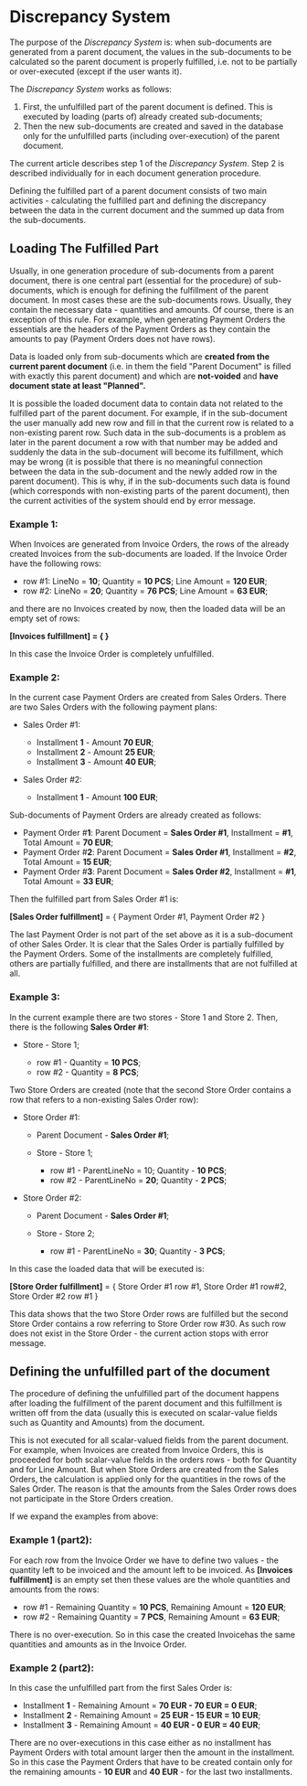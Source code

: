 # Discrepancy System

The purpose of the *Discrepancy System* is: when sub-documents are generated from a parent document, the values in the sub-documents to be calculated so the parent document is properly fulfilled, i.e. not to be partially or over-executed (except if the user wants it).

The *Discrepancy System* works as follows:

1. First, the unfulfilled part of the parent document is defined. This is executed by loading (parts of) already created sub-documents;
2. Then the new sub-documents are created and saved in the database only for the unfulfilled parts (including over-execution) of the parent document.

The current article describes step 1 of the *Discrepancy System*. Step 2 is described individually for in each document generation procedure.

Defining the fulfilled part of a parent document consists of two main activities - calculating the fulfilled part and defining the discrepancy between the data in the current document and the summed up data from the sub-documents.

## Loading The Fulfilled Part

Usually, in one generation procedure of sub-documents from a parent document, there is one central part (essential for the procedure) of sub-documents, which is enough for defining the fulfillment of the parent document. 
In most cases these are the sub-documents rows. 
Usually, they contain the necessary data - quantities and amounts. Of course, there is an exception of this rule.
For example, when generating Payment Orders the essentials are the headers of the Payment Orders as they contain the amounts to pay (Payment Orders does not have rows).

Data is loaded only from sub-documents which are **created from the current parent document** (i.e. in them the field "Parent Document" is filled with exactly this parent document) and which are **not-voided** and **have document state at least "Planned".**

It is possible the loaded document data to contain data not related to the fulfilled part of the parent document. 
For example, if in the sub-document the user manually add new row and fill in that the current row is related to a non-existing parent row.
Such data in the sub-documents is a problem as later in the parent document a row with that number may be added and suddenly the data in the sub-document will become its fulfillment, which may be wrong (it is possible that there is no meaningful connection between the data in the sub-document and the newly added row in the parent document).
This is why, if in the sub-documents such data is found (which corresponds with non-existing parts of the parent document), then the current activities of the system should end by error message.

### Example 1:

When Invoices are generated from Invoice Orders, the rows of the already created Invoices from the sub-documents are loaded. If the Invoice Order have the following rows:

- row #1: LineNo = **10**; Quantity = **10 PCS**; Line Amount = **120 EUR**;
- row #2: LineNo = **20**; Quantity = **76 PCS**; Line Amount = **63 EUR**;

and there are no Invoices created by now, then the loaded data will be an empty set of rows:

**[Invoices fulfillment] = { }**

In this case the Invoice Order is completely unfulfilled.

### Example 2:

In the current case Payment Orders are created from Sales Orders. There are two Sales Orders with the following payment plans:

- Sales Order #1:
  - Installment **1** - Amount **70 EUR**;
  - Installment **2** - Amount **25 EUR**;
  - Installment **3** - Amount **40 EUR**;

- Sales Order #2:

  - Installment **1** - Amount **100 EUR**;

Sub-documents of Payment Orders are already created as follows:

- Payment Order #**1**: Parent Document = **Sales Order #1**, Installment = **#1**, Total Amount = **70 EUR**;
- Payment Order #**2**: Parent Document = **Sales Order #1**, Installment = **#2**, Total Amount = **15 EUR**;
- Payment Order #**3**: Parent Document = **Sales Order #2**, Installment = **#1**, Total Amount = **33 EUR**;

Then the fulfilled part from Sales Order #1 is:

**[Sales Order fulfillment]** = { Payment Order #1, Payment Order #2 }

The last Payment Order is not part of the set above as it is a sub-document of other Sales Order.
It is clear that the Sales Order is partially fulfilled by the Payment Orders. Some of the installments are completely fulfilled, others are partially fulfilled, and there are installments that are not fulfilled at all.

### Example 3:

In the current example there are two stores - Store 1 and Store 2. Then, there is the following **Sales Order #1**:

- Store - Store 1;

    - row #1 - Quantity = **10 PCS**;
    - row #2 - Quantity = **8 PCS**;

Two Store Orders are created (note that the second Store Order contains a row that refers to a non-existing Sales Order row):

- Store Order #1:
  - Parent Document - **Sales Order #1**;
  - Store -  Store 1;

    - row #1 - ParentLineNo = 10; Quantity - **10 PCS**;
    - row #2 - ParentLineNo = **20**; Quantity - **2 PCS**;

- Store Order #2:

  - Parent Document - **Sales Order #1**;

  - Store - Store 2;

    - row #1 - ParentLineNo = **30**; Quantity - **3 PCS**;

In this case the loaded data that will be executed is:

**[Store Order fulfillment]** = { Store Order #1 row #1, Store Order #1 row#2, Store Order #2 row #1 }

This data shows that the two Store Order rows are fulfilled but the second Store Order contains a row referring to Store Order row #30. 
As such row does not exist in the Store Order - the current action stops with error message.

## Defining the unfulfilled part of the document

The procedure of defining the unfulfilled part of the document happens after loading the fulfillment of the parent document and this fulfillment is written off from the data (usually this is executed on scalar-value fields such as Quantity and Amounts) from the document.

This is not executed for all scalar-valued fields from the parent document.
For example, when Invoices are created from Invoice Orders, this is proceeded for both scalar-value fields in the orders rows - both for Quantity and for Line Amount. But when Store Orders are created from the Sales Orders, the calculation is applied only for the quantities in the rows of the Sales Order.
The reason is that the amounts from the Sales Order rows does not participate in the Store Orders creation.

If we expand the examples from above:

### Example 1 (part2):

For each row from the Invoice Order we have to define two values - the quantity left to be invoiced and the amount left to be invoiced.
As **[Invoices fulfillment]** is an empty set then these values are the whole quantities and amounts from the rows:

- row #1 - Remaining Quantity = **10 PCS**, Remaining Amount = **120 EUR**;
- row #2 - Remaining Quantity = **7 PCS**, Remaining Amount = **63 EUR**;

There is no over-execution. So in this case the created Invoicehas the same quantities and amounts as in the Invoice Order.

### Example 2 (part2):

In this case the unfulfilled part from the first Sales Order is:

- Installment **1** - Remaining Amount = **70 EUR - 70 EUR = 0 EUR**;
- Installment **2** - Remaining Amount = **25 EUR - 15 EUR = 10 EUR**;
- Installment **3** - Remaining Amount = **40 EUR - 0 EUR = 40 EUR**;

There are no over-executions in this case either as no installment has Payment Orders with total amount larger then the amount in the installment.
So in this case the Payment Orders that have to be created contain only for the remaining amounts - **10 EUR** and **40 EUR** - for the last two installments.
